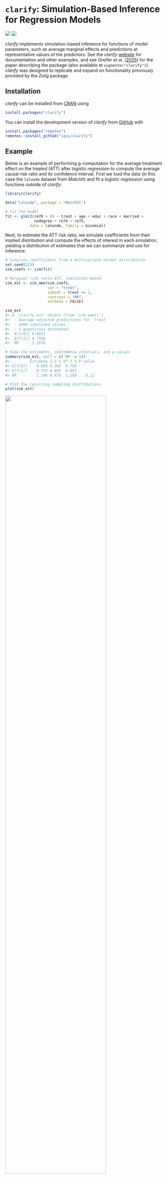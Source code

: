 
<!-- README.md is generated from README.Rmd. Please edit that file -->

# `clarify`: Simulation-Based Inference for Regression Models

<!-- badges: start -->

[![](https://r-pkg.org/badges/version/clarify)](https://CRAN.R-project.org/package=clarify)
[![](https://cranlogs.r-pkg.org/badges/clarify)](https://CRAN.R-project.org/package=clarify)

<!-- badges: end -->

*clarify* implements simulation-based inference for functions of model
parameters, such as average marginal effects and predictions at
representative values of the predictors. See the *clarify*
[website](https://iqss.github.io/clarify/) for documentation and other
examples, and see Greifer et al.
([2025](#ref-greiferClarifySimulationBasedInference2025)) for the paper
describing the package (also available at `vignette("clarify")`).
*clarify* was designed to replicate and expand on functionality
previously provided by the *Zelig* package.

## Installation

*clarify* can be installed from
[CRAN](https://CRAN.R-project.org/package=clarify) using

``` r
install.packages("clarify")
```

You can install the development version of *clarify* from
[GitHub](https://github.com/iqss/clarify) with

``` r
install.packages("remotes")
remotes::install_github("iqss/clarify")
```

## Example

Below is an example of performing g-computation for the average
treatment effect on the treated (ATT) after logistic regression to
compute the average causal risk ratio and its confidence interval. First
we load the data (in this case the `lalonde` dataset from *MatchIt*) and
fit a logistic regression using functions outside of *clarify*:

``` r
library(clarify)

data("lalonde", package = "MatchIt")

# Fit the model
fit <- glm(I(re78 > 0) ~ treat + age + educ + race + married +
             nodegree + re74 + re75,
           data = lalonde, family = binomial)
```

Next, to estimate the ATT risk ratio, we simulate coefficients from
their implied distribution and compute the effects of interest in each
simulation, yielding a distribution of estimates that we can summarize
and use for inference:

``` r
# Simulate coefficients from a multivariate normal distribution
set.seed(123)
sim_coefs <- sim(fit)

# Marginal risk ratio ATT, simulation-based
sim_est <- sim_ame(sim_coefs,
                   var = "treat",
                   subset = treat == 1,
                   contrast = "RR",
                   verbose = FALSE)

sim_est
#> A `clarify_est` object (from `sim_ame()`)
#>  - Average adjusted predictions for `treat`
#>  - 1000 simulated values
#>  - 3 quantities estimated:               
#>  E[Y(0)] 0.6831
#>  E[Y(1)] 0.7568
#>  RR      1.1078

# View the estimates, confidence intervals, and p-values
summary(sim_est, null = c(`RR` = 1))
#>         Estimate 2.5 % 97.5 % P-value
#> E[Y(0)]    0.683 0.592  0.754       .
#> E[Y(1)]    0.757 0.693  0.807       .
#> RR         1.108 0.979  1.289    0.12

# Plot the resulting sampling distributions
plot(sim_est)
```

<img src="man/figures/README-example-1.png" width="80%" />

Below, we provide information on the framework *clarify* uses and some
other examples. For a complete vignette, see `vignette("clarify")`.

## Introduction

Simulation-based inference is an alternative to the delta method and
bootstrapping for performing inference on quantities that are functions
of model parameters. It involves simulating model coefficients from
their multivariate distribution using their estimated values and
covariance from a single model fit to the original data, computing the
quantities of interest from each set of model coefficients, and then
performing inference using the resulting distribution of the estimates
as their sampling distribution. Confidence intervals can be computed
using the percentiles of the resulting sampling distribution, and
p-values can be computed by inverting the confidence intervals.
Alternatively, if the resulting sampling distribution is normally
distributed, its standard error can be estimated as the standard
deviation of the estimates and normal-theory Wald confidence intervals
and p-values can be computed. The methodology of simulation-based
inference is explained in King, Tomz, and Wittenberg
([2000](#ref-kingMakingMostStatistical2000)) and Herron
([1999](#ref-herronPostestimationUncertaintyLimited1999)).

*clarify* was designed to provide a simple, general interface for
simulation-based inference and includes a few convenience functions to
perform common tasks like computing average marginal effects. The
primary functions of *clarify* are `sim()`, `sim_apply()`, `summary()`,
and `plot()`. These work together to create a simple workflow for
simulation-based inference.

- `sim()` simulates model parameters from a fitted model
- `sim_apply()` applies an estimator to the simulated coefficients, or
  to the original object but with the new coefficients inserted
- `summary()` produces confidence intervals and p-values for the
  resulting estimates
- `plot()` produces plots of the simulated sampling distribution of the
  resulting estimates

There are also some wrappers for `sim_apply()` for performing some
common operations: `sim_ame()` computes the average marginal effect of a
variable, mirroring `marginaleffects::avg_predictions()` and
`marginaleffects::avg_slopes()`; `sim_setx()` computes predictions at
typical values of the covariates and differences between them, mirroring
`Zelig::setx()` and `Zelig::setx1()`; and `sim_adrf()` computes average
dose-response functions. *clarify* also offers support for models fit to
multiply imputed data with the `misim()` function.

In the example above, we used `sim_ame()` to compute the ATT, but we
could have also done so manually using `sim_apply()`, as demonstrated
below:

``` r
# Write a function that computes the g-computation estimate for the ATT
ATT_fun <- function(fit) {
  d <- subset(lalonde, treat == 1)
  d$treat <- 1
  p1 <- mean(predict(fit, newdata = d, type = "response"))
  d$treat <- 0
  p0 <- mean(predict(fit, newdata = d, type = "response"))
  c(`E[Y(0)]` = p0, `E[Y(1)]` = p1, `RR` = p1 / p0)
}

# Apply that function to the simulated coefficient
sim_est <- sim_apply(sim_coefs, ATT_fun, verbose = FALSE)

sim_est
#> A `clarify_est` object (from `sim_apply()`)
#>  - 1000 simulated values
#>  - 3 quantities estimated:               
#>  E[Y(0)] 0.6831
#>  E[Y(1)] 0.7568
#>  RR      1.1078

# View the estimates, confidence intervals, and p-values;
# they are the same as when using sim_ame() above
summary(sim_est, null = c(`RR` = 1))
#>         Estimate 2.5 % 97.5 % P-value
#> E[Y(0)]    0.683 0.592  0.754       .
#> E[Y(1)]    0.757 0.693  0.807       .
#> RR         1.108 0.979  1.289    0.12

# Plot the resulting sampling distributions
plot(sim_est, reference = TRUE, ci = FALSE)
```

<img src="man/figures/README-example2-1.png" width="80%" />

The plot of the simulated sampling distribution indicates that the
sampling distribution for the risk ratio is not normally distributed
around the estimate, indicating that the delta method may be a poor
approximation and the asymmetric confidence intervals produced using the
simulation may be more valid. Note that the estimates are those computed
from the original model coefficients; the distribution is used only for
computing confidence intervals, in line with recommendations by Rainey
([2023](#ref-raineyCarefulConsiderationCLARIFY2023)).

If we want to compute the risk difference, we can do that using
`transform()` on the already-produced output:

``` r
#Transform estimates into new quantities of interest
sim_est <- transform(sim_est, `RD` = `E[Y(1)]` - `E[Y(0)]`)

summary(sim_est, null = c(`RR` = 1, `RD` = 0))
#>         Estimate   2.5 %  97.5 % P-value
#> E[Y(0)]   0.6831  0.5925  0.7543       .
#> E[Y(1)]   0.7568  0.6934  0.8067       .
#> RR        1.1078  0.9789  1.2888    0.12
#> RD        0.0737 -0.0155  0.1742    0.12
```

We can also use *clarify* to compute predictions and first differences
at set and typical values of the predictors, mimicking the functionality
of *Zelig*’s `setx()` and `setx1()` functions, using `sim_setx()`:

``` r
# Predictions across age and treat at typical values
# of the other predictors
sim_est <- sim_setx(sim_coefs,
                    x = list(age = 20:50, treat = 0:1),
                    verbose = FALSE)

#Plot of predicted values across age for each value of treat
plot(sim_est)
```

<img src="man/figures/README-unnamed-chunk-6-1.png" width="80%" />

See `vignette("Zelig", package = "clarify")` for more examples of
translating a *Zelig*-based workflow into one that uses *clarify* to
estimate the same quantities of interest.

*clarify* offers parallel processing for all estimation functions to
speed up computation. Functionality is also available for the analysis
of models fit to multiply imputed data. See `vignette("clarify")` for
more details.

## References

<div id="refs" class="references csl-bib-body hanging-indent"
entry-spacing="0">

<div id="ref-greiferClarifySimulationBasedInference2025"
class="csl-entry">

Greifer, Noah, Steven Worthington, Stefano Iacus, and Gary King. 2025.
“Clarify: Simulation-Based Inference for Regression Models.” *The R
Journal* 16 (2): 154–74. <https://doi.org/10.32614/RJ-2024-015>.

</div>

<div id="ref-herronPostestimationUncertaintyLimited1999"
class="csl-entry">

Herron, Michael C. 1999. “Postestimation Uncertainty in Limited
Dependent Variable Models.” *Political Analysis* 8 (1): 83–98.
<https://doi.org/10.1093/oxfordjournals.pan.a029806>.

</div>

<div id="ref-kingMakingMostStatistical2000" class="csl-entry">

King, Gary, Michael Tomz, and Jason Wittenberg. 2000. “Making the Most
of Statistical Analyses: Improving Interpretation and Presentation.”
*American Journal of Political Science* 44 (2): 347–61.
<https://doi.org/10.2307/2669316>.

</div>

<div id="ref-raineyCarefulConsiderationCLARIFY2023" class="csl-entry">

Rainey, Carlisle. 2023. “A Careful Consideration of CLARIFY:
Simulation-Induced Bias in Point Estimates of Quantities of Interest.”
*Political Science Research and Methods*, 1–10.
<https://doi.org/10.1017/psrm.2023.8>.

</div>

</div>
